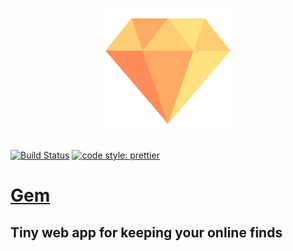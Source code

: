 <h1 align="center">
	<a href="https://cserdean.me">
		<img src="www/static/diamond.svg" alt="logo" width="200">
	</a>
</h1>

[![Build Status](https://travis-ci.org/c0z0/gem-app.svg?branch=master)](https://travis-ci.org/c0z0/cserdean.me)
[![code style: prettier](https://img.shields.io/badge/code_style-prettier-ff69b4.svg?style=flat)](https://github.com/prettier/prettier)

# [Gem](https://gem.cserdean.me)

## Tiny web app for keeping your online finds
